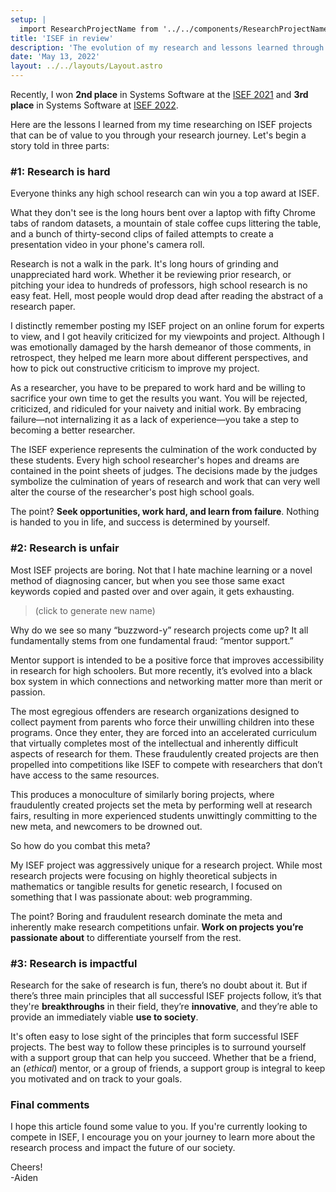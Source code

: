 ```yaml
---
setup: |
  import ResearchProjectName from '../../components/ResearchProjectName.jsx';
title: 'ISEF in review'
description: 'The evolution of my research and lessons learned through 2 years of ISEF'
date: 'May 13, 2022'
layout: ../../layouts/Layout.astro
---
```


Recently, I won **2nd place** in Systems Software at the [ISEF 2021](https://www.societyforscience.org/press-release/2021-regeneron-isef-grand-awards/#:~:text=SOFT031) and **3rd place** in Systems Software at [ISEF 2022](https://www.societyforscience.org/press-release/regeneron-isef-full-awards-2022/#:~:text=SOFT037).

Here are the lessons I learned from my time researching on ISEF projects that can be of value to you through your research journey. Let's begin a story told in three parts:

### #1: Research is hard

Everyone thinks any high school research can win you a top award at ISEF.

What they don't see is the long hours bent over a laptop with fifty Chrome tabs of random datasets, a mountain of stale coffee cups littering the table, and a bunch of thirty-second clips of failed attempts to create a presentation video in your phone's camera roll.

Research is not a walk in the park. It's long hours of grinding and unappreciated hard work. Whether it be reviewing prior research, or pitching your idea to hundreds of professors, high school research is no easy feat. Hell, most people would drop dead after reading the abstract of a research paper.

I distinctly remember posting my ISEF project on an online forum for experts to view, and I got heavily criticized for my viewpoints and project. Although I was emotionally damaged by the harsh demeanor of those comments, in retrospect, they helped me learn more about different perspectives, and how to pick out constructive criticism to improve my project.

As a researcher, you have to be prepared to work hard and be willing to sacrifice your own time to get the results you want. You will be rejected, criticized, and ridiculed for your naivety and initial work. By embracing failure—not internalizing it as a lack of experience—you take a step to becoming a better researcher.

The ISEF experience represents the culmination of the work conducted by these students. Every high school researcher's hopes and dreams are contained in the point sheets of judges. The decisions made by the judges symbolize the culmination of years of research and work that can very well alter the course of the researcher's post high school goals.

The point? **Seek opportunities, work hard, and learn from failure**. Nothing is handed to you in life, and success is determined by yourself.

### #2: Research is unfair

Most ISEF projects are boring. Not that I hate machine learning or a novel method of diagnosing cancer, but when you see those same exact keywords copied and pasted over and over again, it gets exhausting.

> <ResearchProjectName client:idle /> (click to generate new name)

Why do we see so many “buzzword-y” research projects come up? It all fundamentally stems from one fundamental fraud: “mentor support.”

Mentor support is intended to be a positive force that improves accessibility in research for high schoolers. But more recently, it’s evolved into a black box system in which connections and networking matter more than merit or passion.

The most egregious offenders are research organizations designed to collect payment from parents who force their unwilling children into these programs. Once they enter, they are forced into an accelerated curriculum that virtually completes most of the intellectual and inherently difficult aspects of research for them. These fraudulently created projects are then propelled into competitions like ISEF to compete with researchers that don’t have access to the same resources.

This produces a monoculture of similarly boring projects, where fraudulently created projects set the meta by performing well at research fairs, resulting in more experienced students unwittingly committing to the new meta, and newcomers to be drowned out.

So how do you combat this meta?

My ISEF project was aggressively unique for a research project. While most research projects were focusing on highly theoretical subjects in mathematics or tangible results for genetic research, I focused on something that I was passionate about: web programming.

The point? Boring and fraudulent research dominate the meta and inherently make research competitions unfair. **Work on projects you’re passionate about** to differentiate yourself from the rest.

### #3: Research is impactful

Research for the sake of research is fun, there’s no doubt about it. But if there’s three main principles that all successful ISEF projects follow, it’s that they're **breakthroughs** in their field, they’re **innovative**, and they’re able to provide an immediately viable **use to society**.

It's often easy to lose sight of the principles that form successful ISEF projects. The best way to follow these principles is to surround yourself with a support group that can help you succeed. Whether that be a friend, an (_ethical_) mentor, or a group of friends, a support group is integral to keep you motivated and on track to your goals.

### Final comments

I hope this article found some value to you. If you're currently looking to compete in ISEF, I encourage you on your journey to learn more about the research process and impact the future of our society.

Cheers!\
-Aiden